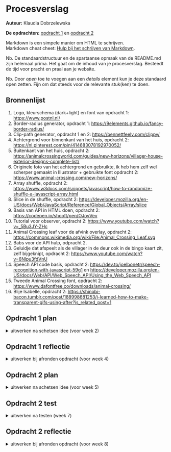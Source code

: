 # Procesverslag
**Auteur:** Klaudia Dobrzelewska

**De opdrachten:** [opdracht 1](opdracht1/index.html) en [opdracht 2](opdracht2/index.html)


Markdown is een simpele manier om HTML te schrijven.  
Markdown cheat cheet: [Hulp bij het schrijven van Markdown](https://github.com/adam-p/markdown-here/wiki/Markdown-Cheatsheet).

Nb. De standaardstructuur en de spartaanse opmaak van de README.md zijn helemaal prima. Het gaat om de inhoud van je procesverslag. Besteedt de tijd voor pracht en praal aan je website.

Nb. Door *open* toe te voegen aan een *details* element kun je deze standaard open zetten. Fijn om dat steeds voor de relevante stuk(ken) te doen.



## Bronnenlijst
  1. Logo, kleurschema (dark+light) en font van opdracht 1: https://www.postnl.nl/
  2. Border-radius generator, opdracht 1: https://9elements.github.io/fancy-border-radius/ 
  3. Clip-path generator, opdracht 1 en 2: https://bennettfeely.com/clippy/ 
  4. Achtergrond voor binnenkant van het huis, opdracht 2: https://nl.pinterest.com/pin/414683078192970052/ 
  5. Buitenkant van het huis, opdracht 2: https://animalcrossingworld.com/guides/new-horizons/villager-house-exterior-designs-complete-list/
  6. Originele foto van het achtergrond en gebruikte, ik heb hem zelf wel scherper gemaakt in Illustrator + gebruikte font opdracht 2: https://www.animal-crossing.com/new-horizons/ 
  7. Array shuffle, opdracht 2: https://www.w3docs.com/snippets/javascript/how-to-randomize-shuffle-a-javascript-array.html  
  8. Slice in de shuffle, opdracht 2: https://developer.mozilla.org/en-US/docs/Web/JavaScript/Reference/Global_Objects/Array/slice
  9. Basis van API in HTML doen, opdracht 2: https://codepen.io/shooft/pen/OJovVev  
  10. Tutorial voor observer, opdracht 2: https://www.youtube.com/watch?v=_5Bu3JY-ZHc 
  11. Animal Crossing leaf voor de afvink overlay, opdracht 2: https://commons.wikimedia.org/wiki/File:Animal_Crossing_Leaf.svg 
  12. Babs voor de API hulp, odpracht 2.
  13. Geluidje dat afspeelt als de villager in de deur ook in de bingo kaart zit, zelf bijgeknipt, opdracht 2: https://www.youtube.com/watch?v=6Nlpu3fdVnU 
  14. Speech API code basis, opdracht 2: https://dev.to/joelbonetr/speech-recognition-with-javascript-59g1 en https://developer.mozilla.org/en-US/docs/Web/API/Web_Speech_API/Using_the_Web_Speech_API 
  15. Tweede Animal Crossing font, opdracht 2: https://www.dafontfree.co/downloads/animal-crossing/ 
  16. Blije Isabelle, opdracht 2: https://shinobi-bacon.tumblr.com/post/188998681253/i-learned-how-to-make-transparent-gifs-using-after?is_related_post=1 




## Opdracht 1 plan

<details>
  <summary>uitwerken na schetsen idee (voor week 2)</summary>


  ### Je storyboard:
  <img src="readme-images/storyboard-opdr1.png" width="375px" alt="storyboard voor opdracht 1">


  ### Je ambitie: 
  Aan deze technieken/punten wil ik werken:
  - Ik wil graag leren om een mooie, professionele animatie te maken.
  - Ik wil meer experimenteren met de bezier mogelijkheden binnen de animaties.
  - Ik wil iets maken waar ik trots op ben.
  - Ik wil responsiviteit onder de knie krijgen.
</details>



## Opdracht 1 reflectie

<details>
  <summary>uitwerken bij afronden opdracht (voor week 4)</summary>


  ### Je uitkomst - karakteristiek screenshot(s):
  <img src="readme-images/opdracht1.png" width="375px" alt="uitomst opdracht 1">


  ### Dit ging goed/Heb ik geleerd: 
  Korte omschrijving met plaatje(s)
  - De logo namaken door middel van border-radius, gradient en clip-path was nieuw voor mij, maar is wel goed gegaan.
  - Gebruik maken van @font-face was nieuw, maar het ging goed.
  - Geleerd hoe je een driehoek maakt door middel van borders.
  - Voor het eerst een gradient gebruiken.
  - Dark-mode ging goed.
  - Reduced motion ging goed.
  - Custom properties gingen goed.

  <img src="readme-images/goedopdr1.png" width="375px" alt="top">


  ### Dit was lastig/Is niet gelukt:
  Korte omschrijving met plaatje(s)
  - CSS coderen op basis van ontzettend simpele HTML code was een uitdaging.
  - Clip-path gebruiken om echt wat te tekenen was lastig.
  - Responsiviteit ging moeizaam.

  <img src="readme-images/slechtopdr1.png" width="375px" alt="bummer">
</details>



## Opdracht 2 plan

<details>
  <summary>uitwerken na schetsen idee (voor week 5)</summary>


  ### Je ontwerp:
  <img src="readme-images/storyboard-opdr2.png" width="375px" alt="ontwerp opdracht 2">


  ### Je ambitie: 
  Aan deze technieken/punten wil ik werken:
  - Ik wil beter worden in Javascript in het algemeen.
  - Ik wil nieuwe Javascript functies leren.
  - Ik wil begrijpen wat er in de Javascript code staat.
  - Ik wil responsiviteit in een keer goed doen.
  - Ik wil zorgen voor een opmaak die past bij Animal Crossing.
  - Ik wil iets maken waar ik trots op ben.
</details>



## Opdracht 2 test

<details>
  <summary>uitwerken na testen (week 7)</summary>

  De test heb ik later uitgevoerd, omdat ik met deze opdracht een beetje uitliep.

  Neem minimaal 5 bevindingen op:

  ### Bevinding 1:
  Responsiviteit is nog niet goed.
  <img src="readme-images/opdracht2testen1.png" width="375px" alt="bevinding 1">

  #### oplossing:
  De responsiviteit was niet goed, omdat ik op een groot scherm begon in plaats van een kleine. Ik heb de CSS herschreven en nu is de responsiviteit wel goed.
  <img src="readme-images/opdracht2oplossing1-1.png" width="375px" alt="oplossing 1 deel 1">
  <img src="readme-images/opdracht2oplossing1-2.png" width="375px" alt="oplossing 1 deel 2">



  ### Bevinding 2:
  De villager uit het huisje oproepen gaat nog mis.
  <img src="readme-images/opdracht2testen2.png" width="375px" alt="bevinding 2">

  #### oplossing:
  Sanne heeft de functie voor mij verbeterd, waardoor het oproepen nu goed gaat.
  <img src="readme-images/opdracht2oplossing2.png" width="375px" alt="oplossing 2">



  ### Bevinding 3:
  Nog niet overal toetsenbord bediening. Het huisje dat als button dient heeft hier vooral last van.
  <img src="readme-images/opdracht2testen3.png" width="375px" alt="bevinding 3">

  #### oplossing:
  De img van het huisje dat de knop is plaatsen binnen een button, dan kan je het selecteren met tab, net zoals de rest van de elementen op de pagina.
  <img src="readme-images/opdracht2oplossing3.png" width="375px" alt="oplossing 3">



  ### Bevinding 4:
  If else code werkt nog niet.
  <img src="readme-images/opdracht2testen4.png" width="375px" alt="bevinding 4">

  #### oplossing:
  If else was onnodig. Sanne heeft mij geholpen en de gebruikte functie voor mij verbeterd, waardoor de button werkt zonder if else statement.
  <img src="readme-images/opdracht2oplossing4.png" width="375px" alt="oplossing 4">



  ### Bevinding 5:
  Op kleinere schermen staat het bingo bord scheef.
  <img src="readme-images/opdracht2testen5.png" width="375px" alt="bevinding 5">

  #### oplossing:
  Ik heb hier samen met Sanne naar gekeken en het probleem was de padding. Nu deze weg is, staat het bingo bord goed.
  <img src="readme-images/opdracht2oplossing5.png" width="375px" alt="oplossing 5">



  ### Bevinding 6:
  Nog geen hover, focus en active states op de interactieve elementen.

  #### oplossing:
  Ik heb al deze states nu toegevoegd. 
  <img src="readme-images/opdracht2oplossing6-1.png" width="375px" alt="oplossing 6 deel 1">
  <img src="readme-images/opdracht2oplossing6-2.png" width="375px" alt="oplossing 6 deel 2">
</details>



## Opdracht 2 reflectie

<details>
  <summary>uitwerken bij afronden opdracht (voor week 8)</summary>

  ### Je uitkomst - karakteristiek screenshot(s):
  <img src="readme-images/opdracht2.png" width="375px" alt="uitkomst opdracht 2">


  ### Dit ging goed/Heb ik geleerd: 
  Korte omschrijving met plaatje(s)
  - Toen ik responsiviteit opnieuw aanpakte ging dit eigenlijk best soepel.
  - Ik ben tevreden met de lay-out en het ontwerp. Lekker simpel, maar past wel bij Animal Crossing.
  - Het feit dat ik mijn Javascript aan de praat heb gekregen is een wonder.
  - Ik snap nu hoe API's oproepen werkt met dank aan Babs.
  - Ik heb een hoop nieuwe Javascript code geleerd.
  - Ik heb een hoop nieuwe CSS-properties leren kennen.

  <img src="readme-images/goedopdr2.png" width="375px" alt="top">


  ### Dit was lastig/Is niet gelukt:
  Korte omschrijving met plaatje(s)
  - Ik had gewild dat ik mijn Javascript complexer had gemaakt. Maar helaas is en blijft Javascript mijn grootste vijand, dus ik moet er beter in worden voordat ik te ambitieus word.
  - Responsiviteit ging in eerste instantie niet zo lekker. Hopelijk heb ik mijn les geleerd om gewoon klein te beginnen vanaf nu, want dat scheelt een hoop werk.
  - Objecten centreren werkte soms niet mee door de label en input, dit is uiteindelijk wel gelukt gelukkig.
  - Ik wilde graag de Javascript laten herkennen wanneer de gebruiker een bingo heeft door middel van de checkboxes in de li, maar ik heb het helaas niet aan de praat gekregen. Ik heb dit nu door middel van de Speech API gedaan, maar gebruikers die een browser gebruiken die dit niet ondersteund kunnen nu dus niet winnen. Daarnaast zou ik dan ook de Speech API pas kunnen laten luisteren als er 5 checkboxes zijn aangevinkt, in plaats van constant.
  - Speech API aan het werk krijgen vond ik ook niet zo leuk, maar het is wel uiteindelijk gelukt gelukkig.

  <img src="readme-images/slechtopdr2.png" width="375px" alt="bummer">
</details>